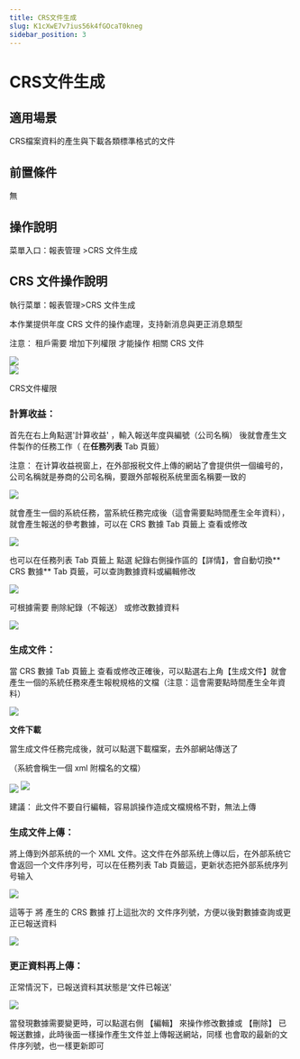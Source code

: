 ```yaml
---
title: CRS文件生成
slug: K1cXwE7v7ius56k4fGOcaT0kneg
sidebar_position: 3
---
```



# CRS文件生成

## 適用場景

CRS檔案資料的產生與下載各類標準格式的文件

## 前置條件

無

## 操作說明

菜單入口：報表管理 &gt;CRS 文件生成

## CRS 文件操作說明

執行菜單：報表管理&gt;CRS 文件生成

本作業提供年度 CRS 文件的操作處理，支持新消息與更正消息類型

注意： 租戶需要 增加下列權限 才能操作 相關 CRS 文件

<div class="grid gap-3 grid-cols-2">
<div>
<img src="/assets/EnXebgC44oXOShxhH1DcB1E2nxf.png" src-width="950" src-height="563" align="center"/>
</div>
<div>
<img src="/assets/CDcmb7HhuoHyiExMSqJcYZGzntH.png" src-width="1878" src-height="1354" align="center"/>

<p>CRS文件權限</p>
</div>
</div>

### **計算收益**： 

首先在右上角點選'計算收益' ，輸入報送年度與編號（公司名稱） 後就會產生文件製作的任務工作（ 在**任務列表** Tab 頁籤）

注意： 在计算收益視窗上，在外部报税文件上傳的網站了會提供供一個编号的，公司名稱就是券商的公司名稱，要跟外部報税系统里面名稱要一致的

<img src="/assets/YoODbqHBToxNU4x3YBBcILRdnmb.png" src-width="2352" src-height="1344" align="center"/>

就會產生一個的系統任務，當系統任務完成後（這會需要點時間產生全年資料），就會產生報送的參考數據，可以在 CRS 數據 Tab 頁籤上 查看或修改

<img src="/assets/POQ0bbNtfo3AhAxnUy3coGuJnuc.png" src-width="2368" src-height="874" align="center"/>

也可以在任務列表 Tab 頁籤上 點選 紀錄右側操作區的【詳情】，會自動切換** CRS 數據** Tab 頁籤，可以查詢數據資料或編輯修改

<img src="/assets/Dx7WbkfedoovWUxelGoc2Wsbnwb.png" src-width="2346" src-height="1196" align="center"/>

可根據需要 刪除紀錄（不報送） 或修改數據資料

<img src="/assets/Dt4NbKaOPoYWyOxPqkJctok3n5f.png" src-width="1193" src-height="662" align="center"/>

### **生成文件**： 

當 CRS 數據 Tab 頁籤上 查看或修改正確後，可以點選右上角【生成文件】就會產生一個的系統任務來產生報稅規格的文檔（注意：這會需要點時間產生全年資料）

<img src="/assets/R8q1bVKyVonG6QxthQGcuwONn9g.png" src-width="2338" src-height="836" align="center"/>

**文件下載**

當生成文件任務完成後，就可以點選下載檔案，去外部網站傳送了

（系統會稱生一個 xml 附檔名的文檔）

<img src="/assets/DLFLbtjZdophJpx5oQtcuJc6nsG.png" src-width="2338" src-height="836" align="center"/>

<img src="/assets/Ymovbhiv5owQW0xDGGqc6wZfnlg.png" src-width="581" src-height="667"/>

建議： 此文件不要自行編輯，容易誤操作造成文檔規格不對，無法上傳

### **生成文件上傳**： 

將上傳到外部系统的一个 XML 文件。这文件在外部系统上傳以后，在外部系统它會返回一个文件序列号，可以在任務列表 Tab 頁籤這，更新状态把外部系统序列号输入

<img src="/assets/VhdGbQg1voJTTFxW8Ykc3PGznHf.png" src-width="2350" src-height="1348" align="center"/>

這等于 將 產生的 CRS 數據 打上這批次的 文件序列號，方便以後對數據查詢或更正已報送資料

<img src="/assets/JvAibBlwIoAl9qx0RpyclCPAnFc.png" src-width="2352" src-height="846" align="center"/>

### **更正資料再上傳**： 

正常情況下，已報送資料其狀態是‘文件已報送'

<img src="/assets/V92Bbt2emoWsBzx2v6tcQLSynKd.png" src-width="2334" src-height="1214" align="center"/>

當發現數據需要變更時，可以點選右側 【編輯】 來操作修改數據或 【刪除】 已報送數據，此時後面一樣操作產生文件並上傳報送網站，同樣 也會取的最新的文件序列號，也一樣更新即可

